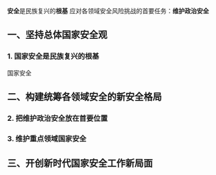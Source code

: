 **安全**是民族复兴的**根基**
应对各领域安全风险挑战的首要任务：**维护政治安全**
## 一、坚持总体国家安全观
### 1. 国家安全是民族复兴的根基
国家安全
## 二、构建统筹各领域安全的新安全格局
### 2. 把维护政治安全放在首要位置
### 3. 维护重点领域国家安全
## 三、开创新时代国家安全工作新局面
